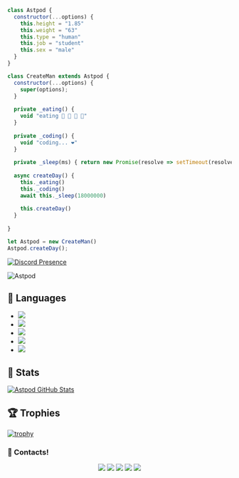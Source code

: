 ```js
class Astpod {
  constructor(...options) {
    this.height = "1.85"
    this.weight = "63"
    this.type = "human"
    this.job = "student"
    this.sex = "male"
  }
}

class CreateMan extends Astpod {
  constructor(...options) {
    super(options);
  }
  
  private _eating() {
    void "eating 🍔 🍟 🍗 🥤"
  }
  
  private _coding() {
    void "coding... ❤️"
  }
  
  private _sleep(ms) { return new Promise(resolve => setTimeout(resolve, ms)) }
  
  async createDay() {
    this._eating()
    this._coding()
    await this._sleep(18000000)
    
    this.createDay()
  }
  
}

let Astpod = new CreateMan()
Astpod.createDay();
```
[![Discord Presence](https://lanyard-profile-readme.vercel.app/api/133210366820745216?theme=dark&bg=18191c&animated=false&hideDiscrim=true&borderRadius=30px)](https://discord.com/users/133210366820745216)

<img src="https://komarev.com/ghpvc/?username=Astpod&label=Ziyaretçi%20Sayısı&color=552b75" alt="Astpod" />

## 🔧 Languages
- ![](https://img.shields.io/badge/OS-Linux-black?style=flat-square&logo=linux&logoColor=blue)
- ![](https://img.shields.io/badge/Code-JavaScript-black?style=flat-square&logo=javascript&logoColor=brightgreen)
- ![](https://img.shields.io/badge/Code-Python-black?style=flat-square&logo=python&logoColor=magenta)
- ![](https://img.shields.io/badge/Code-Java-black?style=flat-square&logo=java&logoColor=white)
- ![](https://img.shields.io/badge/Tools-MongoDB-black?style=flat-square&logo=mongodb&logoColor=cyan)

## 🧮 Stats
<a href="https://github.com/Astpod/astpod">
  <img align="center" src="https://github-readme-stats.vercel.app/api/top-langs/?username=Astpod&hide=c%2B%2B,c,html&title_color=d6826d&text_color=FF00FF&icon_color=6aa6f8&bg_color=0e1116" alt="Astpod GitHub Stats" />
</a>


## 🏆 Trophies
[![trophy](https://github-profile-trophy.vercel.app/?username=AlpSuuu&theme=dracula&column=7)](https://github.com/ryo-ma/github-profile-trophy)


<h3>🌟 Contacts!</h3>
<p align="center">
     <a href="https://www.instagram.com/batuu.frt" target"blank_"><img src="https://img.shields.io/badge/INSTAGRAM%20-DC3175.svg?&style=for-the-badge&logo=instagram&logoColor=white"></a>
       <a href="https://twitch.tv/Astpodxd" target"blank_"><img src="https://img.shields.io/badge/Twitch-9146FF?style=for-the-badge&logo=twitch&logoColor=white"></a>
 <a href="https://open.spotify.com/user/5ksbqa8t6kdo38dmfi8nof51z?si=7389677a8b2e44ed" target"blank_"><img src="https://img.shields.io/badge/Spotify%20-1ed760.svg?&style=for-the-badge&logo=spotify&logoColor=white"></a>
     <a href="mailto:batufrt3145@gmail.com?body=Merhaba" target"blank_"><img src="https://img.shields.io/badge/Gmail-09ffeb?style=for-the-badge&logo=gmail&logoColor=white"></a>
      <a href="https://discord.com/users/133210366820745216" target"blank_"><img src="https://img.shields.io/badge/Discord-ffbb00?style=for-the-badge&logo=discord&logoColor=white"></a>

</p>
